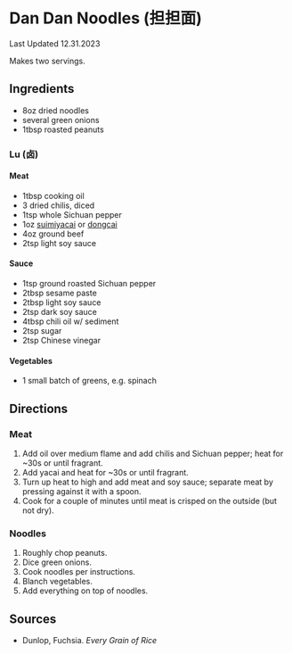 # Dan Dan Noodles (担担面)

Last Updated 12.31.2023

Makes two servings.

## Ingredients

* 8oz dried noodles
* several green onions
* 1tbsp roasted peanuts

### Lu (卤)

#### Meat

* 1tbsp cooking oil
* 3 dried chilis, diced
* 1tsp whole Sichuan pepper
* 1oz [suimiyacai](https://www.amazon.com/Bin-Sui-Cai-SuiMiYaCai-Vegetable/dp/B01N7T7M4X) or [dongcai](https://www.amazon.com/Original-Tianjin-Preserved-Vegetable-Stainless/dp/B0046QC97Q)
* 4oz ground beef
* 2tsp light soy sauce

#### Sauce

* 1tsp ground roasted Sichuan pepper
* 2tbsp sesame paste
* 2tbsp light soy sauce
* 2tsp dark soy sauce
* 4tbsp chili oil w/ sediment
* 2tsp sugar
* 2tsp Chinese vinegar

#### Vegetables

* 1 small batch of greens, e.g. spinach

## Directions

### Meat

1. Add oil over medium flame and add chilis and Sichuan pepper; heat for ~30s or until fragrant.
1. Add yacai and heat for ~30s or until fragrant.
1. Turn up heat to high and add meat and soy sauce; separate meat by pressing against it with a spoon.
1. Cook for a couple of minutes until meat is crisped on the outside (but not dry).

### Noodles

1. Roughly chop peanuts.
1. Dice green onions.
1. Cook noodles per instructions.
1. Blanch vegetables.
1. Add everything on top of noodles.

## Sources

* Dunlop, Fuchsia. *Every Grain of Rice*
